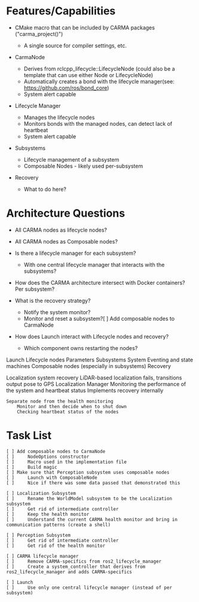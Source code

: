 
# Features/Capabilities

* CMake macro that can be included by CARMA packages ("carma_project()")
    * A single source for compiler settings, etc.

* CarmaNode
    * Derives from rclcpp_lifecycle::LifecycleNode (could also be a template that can use either Node or LifecycleNode)
    * Automatically creates a bond with the lifecycle manager(see: https://github.com/ros/bond_core)
    * System alert capable

* Lifecycle Manager
    * Manages the lifecycle nodes
    * Monitors bonds with the managed nodes, can detect lack of heartbeat
    * System alert capable

* Subsystems
    * Lifecycle management of a subsystem
    * Composable Nodes - likely used per-subsystem

* Recovery
    * What to do here?

# Architecture Questions

* All CARMA nodes as lifecycle nodes?

* All CARMA nodes as Composable nodes?

* Is there a lifecycle manager for each subsystem?
    * With one central lifecycle manager that interacts with the subsystems?

* How does the CARMA architecture intersect with Docker containers? Per subsystem?

* What is the recovery strategy?
    * Notify the system monitor?
    * Monitor and reset a subsystem?[ ] Add composable nodes to CarmaNode

* How does Launch interact with Lifecycle nodes and recovery?
    * Which component owns restarting the nodes?

Launch
Lifecycle nodes
Parameters
Subsystems
System Eventing and state machines
Composable nodes (especially in subsystems)
Recovery

Localization system recovery
    LiDAR-based localization fails, transitions output pose to GPS
    Localization Manager
        Monitoring the performance of the system and heartbeat status
        Implements recovery internally

    Separate node from the health monitoring
        Monitor and then decide when to shut down
        Checking heartbeat status of the nodes


# Task List

```
[ ] Add composable nodes to CarmaNode
[ ]     NodeOptions constructor
[ ]     Macro used in the implementation file 
[ ]     Build magic
[ ] Make sure that Perception subsystem uses composable nodes
[ ]     Launch with ComposableNode
[ ]     Nice if there was some data passed that demonstrated this

[ ] Localization Subsystem
[ ]     Rename the WorldModel subsystem to be the Localization subsystem
[ ]     Get rid of intermediate controller
[ ]     Keep the health monitor
[ ]     Understand the current CARMA health monitor and bring in communication patterns (create a shell)

[ ] Perception Subsystem
[ ]     Get rid of intermediate controller
[ ]     Get rid of the health monitor

[ ] CARMA lifecycle manager
[ ]     Remove CARMA-specifics from ros2_lifecycle_manager
[ ]     Create a system_controller that derives from ros2_lifecycle_manager and adds CARMA-specifics

[ ] Launch
[ ]     Use only one central lifecycle manager (instead of per subsystem)

```

